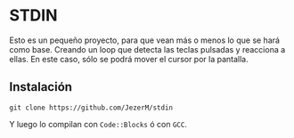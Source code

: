 # STDIN
Esto es un pequeño proyecto, para que vean más o menos lo que se hará como base. Creando un loop que detecta las teclas pulsadas y reacciona a ellas.
En este caso, sólo se podrá mover el cursor por la pantalla.
## Instalación
```
git clone https://github.com/JezerM/stdin
```
Y luego lo compilan con `Code::Blocks` ó con `GCC`.
